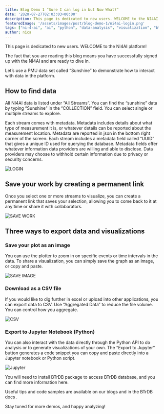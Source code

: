 ```yaml
---
title: Blog Demo 1 “Sure I can log in but Now What?”
date: '2020-07-27T02:03:03+00:00'
description: This page is dedicated to new users. WELCOME to the NI4AI platform
featuredImage: '/assets/images/post/blog-demo-1/ni4ai-login.png'
tags: ["ni-4-ai", "ai", "python", "data-analysis", "visualization", "btrdb"]
author: nica
---
```


This page is dedicated to new users. WELCOME to the NI4AI platform! 

The fact that you are reading this blog means you have successfully signed up with the NI4AI and are ready to dive in.

Let’s use a PMU data set called “Sunshine”  to demonstrate how to interact with data in the platform.

## How to find data 

All NI4AI data is listed under “All Streams”. You can find the “sunshine” data by typing “Sunshine” in the “COLLECTION” field.  You can select single or multiple streams to explore. 

Each stream comes with metadata. Metadata includes details about what type of measurement it is, or whatever details can be reported about the measurement location. Metadata are reported in json in the bottom right corner of the screen. Each stream includes a metadata field called “UUID” that gives a unique ID used for querying the database. Metadata fields offer whatever information data providers are willing and able to disclose. Data providers may choose to withhold certain information due to privacy or security concerns. 

![LOGIN](/assets/images/post/blog-demo-1/login.gif)

## Save your work by creating a permanent link

Once you select one or more streams to visualize, you can create a permanent link that saves your selection, allowing you to come back to it at any time or share it with collaborators.

![SAVE WORK](/assets/images/post/blog-demo-1/save-work.gif)

## Three ways to export data and visualizations 

### Save your plot as an image 

You can use the plotter to zoom in on specific events or time intervals in the data. To share a visualization, you can simply save the graph as an image, or  copy and paste.

![SAVE IMAGE](/assets/images/post/blog-demo-1/save-as-image.gif)

### Download as a CSV file 

If you would like to dig further in excel or upload into other applications, you can export data to CSV. Use “Aggregated Data” to reduce the file volume. You can control how you aggregate.

![CSV](/assets/images/post/blog-demo-1/csv.gif)

### Export to Jupyter Notebook (Python)  

You can also interact with the data directly through the Python API to do analysis or to generate visualizations of your own. The “Export to Jupyter” button generates a code snippet you can copy and paste directly into a Jupyter notebook or Python script. 

![Jupyter](/assets/images/post/blog-demo-1/Jupyter.gif)

You will need to install BTrDB package to access BTrDB database, and you can find more information here. 


Useful tips and code samples are available on our blogs and in the BTrDB docs .

Stay tuned for more demos, and happy analyzing! 
